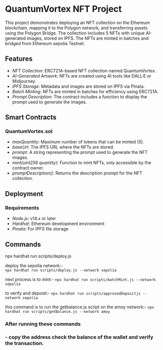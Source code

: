 # QuantumVortex NFT Project

This project demonstrates deploying an NFT collection on the Ethereum blockchain, mapping it to the Polygon network, and transferring assets using the Polygon Bridge. The collection includes 5 NFTs with unique AI-generated images, stored on IPFS. The NFTs are minted in batches and bridged from Ethereum sepolia Testnet.

## Features
- *NFT Collection*: ERC721A-based NFT collection named QuantumVortex.
- *AI-Generated Artwork*: NFTs are created using AI tools like DALL·E or Midjourney.
- *IPFS Storage*: Metadata and images are stored on IPFS via Pinata.
- *Batch Minting*: NFTs are minted in batches for efficiency using ERC721A.
- *Prompt Description*: The contract includes a function to display the prompt used to generate the images.

## Smart Contracts
### QuantumVortex.sol
- *maxQuantity*: Maximum number of tokens that can be minted (5).
- *baseUrl*: The IPFS URL where the NFTs are stored.
- *prompt*: A string representing the prompt used to generate the NFT images.
- *mint(uint256 quantity)*: Function to mint NFTs, only accessible by the contract owner.
- *promptDescription()*: Returns the description prompt for the NFT collection.
  
## Deployment
### Requirements
- *Node.js*: v14.x or later
- *Hardhat*: Ethereum development environment
- *Pinata*: For IPFS file storage

## Commands 
 npx hardhat run scripts/deploy.js

deploy the sepolia network:-  
```npx hardhat run scripts/deploy.js --network sepolia```

next process is to mint:- 
```npx hardhat run scripts/batchMint.js --network sepolia```

to verify and deposit:- 
```npx hardhat run scripts/approvedDepositjs --network sepolia```

this command is to run the getbalance.js script on the amoy network:- 
```npx hardhat run scripts/getBalance.js --network amoy```

### After running these commands
### - copy the address check the balance of the wallet and verify the transaction.
